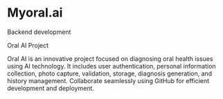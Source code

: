 # Myoral.ai
Backend development

Oral AI Project

Oral AI is an innovative project focused on diagnosing oral health issues using AI technology. It includes user authentication, personal information collection, photo capture, validation, storage, diagnosis generation, and history management. Collaborate seamlessly using GitHub for efficient development and deployment.
